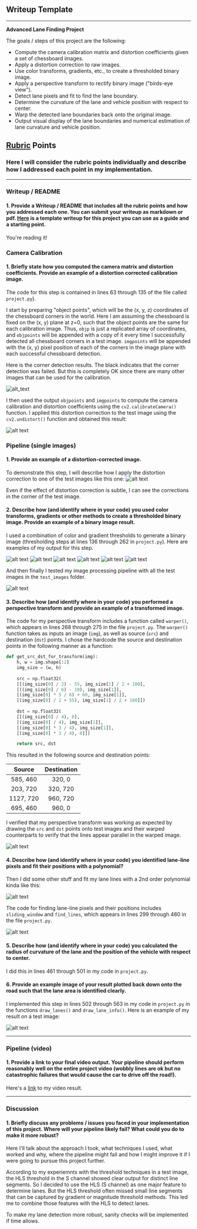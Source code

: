 ## Writeup Template

---

**Advanced Lane Finding Project**

The goals / steps of this project are the following:

* Compute the camera calibration matrix and distortion coefficients given a set of chessboard images.
* Apply a distortion correction to raw images.
* Use color transforms, gradients, etc., to create a thresholded binary image.
* Apply a perspective transform to rectify binary image ("birds-eye view").
* Detect lane pixels and fit to find the lane boundary.
* Determine the curvature of the lane and vehicle position with respect to center.
* Warp the detected lane boundaries back onto the original image.
* Output visual display of the lane boundaries and numerical estimation of lane curvature and vehicle position.

[//]: # (Image References)

[image0]: ./doc_images/chessboard_corners.png "Chessboard corners"
[image1]: ./doc_images/chessboard_undist.png "Undistorted chessboard"
[image2]: ./doc_images/test3_undist.png "Undistorted test3"

[image3]: ./doc_images/thres_x_grad.png "Threshold x gradient"
[image4]: ./doc_images/thres_y_grad.png "Threshold y gradient"
[image5]: ./doc_images/thres_mag.png "Threshold magnitude"
[image6]: ./doc_images/thres_grad.png "Threshold gradient"
[image7]: ./doc_images/thres_hls_s.png "Threshold HLS S channel"
[image8]: ./doc_images/thres_combined.png "Threshold Combined"

[image9]: ./doc_images/pipeline_teset_images.png "Threshold test with all test images"
[image10]: ./doc_images/warp_test_images.png "Warper test with all test images"

[image11]: ./examples/color_fit_lines.jpg "Fit Visual"
[image12]: ./doc_images/find_lines.png "Find lane-line pixels"

[image13]: ./output_images/Curv_and_Dist-test4.png "Example of a result"

[video1]: ./project_video_processed.mp4 "Video"

## [Rubric](https://review.udacity.com/#!/rubrics/571/view) Points

### Here I will consider the rubric points individually and describe how I addressed each point in my implementation.  

---

### Writeup / README

#### 1. Provide a Writeup / README that includes all the rubric points and how you addressed each one.  You can submit your writeup as markdown or pdf.  [Here](https://github.com/udacity/CarND-Advanced-Lane-Lines/blob/master/writeup_template.md) is a template writeup for this project you can use as a guide and a starting point.  

You're reading it!

### Camera Calibration

#### 1. Briefly state how you computed the camera matrix and distortion coefficients. Provide an example of a distortion corrected calibration image.

The code for this step is contained in lines 63 through 135 of the file called `project.py`).  

I start by preparing "object points", which will be the (x, y, z) coordinates of the chessboard corners in the world. Here I am assuming the chessboard is fixed on the (x, y) plane at z=0, such that the object points are the same for each calibration image.  Thus, `objp` is just a replicated array of coordinates, and `objpoints` will be appended with a copy of it every time I successfully detected all chessboard corners in a test image.  `imgpoints` will be appended with the (x, y) pixel position of each of the corners in the image plane with each successful chessboard detection.  

Here is the corner detection results. The black indicates that the corner detection was failed. But this is completely OK since there are many other images that can be used for the calibration.

![alt_text][image0]

I then used the output `objpoints` and `imgpoints` to compute the camera calibration and distortion coefficients using the `cv2.calibrateCamera()` function.  I applied this distortion correction to the test image using the `cv2.undistort()` function and obtained this result: 

![alt text][image1]

### Pipeline (single images)

#### 1. Provide an example of a distortion-corrected image.

To demonstrate this step, I will describe how I apply the distortion correction to one of the test images like this one:
![alt text][image2]

Even if the effect of distortion correction is subtle, I can see the corrections in the corner of the test image.

#### 2. Describe how (and identify where in your code) you used color transforms, gradients or other methods to create a thresholded binary image.  Provide an example of a binary image result.

I used a combination of color and gradient thresholds to generate a binary image (thresholding steps at lines 136 through 262 in `project.py`).  Here are examples of my output for this step. 

![alt text][image3]
![alt text][image4]
![alt text][image5]
![alt text][image6]
![alt text][image7]
![alt text][image8]

And then finally I tested my image processing pipeline with all the test images in the `test_images` folder.

![alt text][image9]

#### 3. Describe how (and identify where in your code) you performed a perspective transform and provide an example of a transformed image.

The code for my perspective transform includes a function called `warper()`, which appears in lines 268 through 275 in the file `project.py`.  The `warper()` function takes as inputs an image (`img`), as well as source (`src`) and destination (`dst`) points.  I chose the hardcode the source and destination points in the following manner as a function:

```python
def get_src_dst_for_transform(img):
    h, w = img.shape[:2]
    img_size = (w, h)
    
    src = np.float32(
    [[(img_size[0] / 2) - 55, img_size[1] / 2 + 100],
    [((img_size[0] / 6) - 10), img_size[1]],
    [(img_size[0] * 5 / 6) + 60, img_size[1]],
    [(img_size[0] / 2 + 55), img_size[1] / 2 + 100]])
    
    dst = np.float32(
    [[(img_size[0] / 4), 0],
    [(img_size[0] / 4), img_size[1]],
    [(img_size[0] * 3 / 4), img_size[1]],
    [(img_size[0] * 3 / 4), 0]])

    return src, dst
```

This resulted in the following source and destination points:

| Source        | Destination   | 
|:-------------:|:-------------:| 
| 585, 460      | 320, 0        | 
| 203, 720      | 320, 720      |
| 1127, 720     | 960, 720      |
| 695, 460      | 960, 0        |

I verified that my perspective transform was working as expected by drawing the `src` and `dst` points onto test images and their warped counterparts to verify that the lines appear parallel in the warped image.

![alt text][image10]

#### 4. Describe how (and identify where in your code) you identified lane-line pixels and fit their positions with a polynomial?

Then I did some other stuff and fit my lane lines with a 2nd order polynomial kinda like this:

![alt text][image11]

The code for finding lane-line pixels and their positions includes `sliding_window` and `find_lines`, which appears in lines 299 through 460 in the file `project.py`.

![alt text][image12]


#### 5. Describe how (and identify where in your code) you calculated the radius of curvature of the lane and the position of the vehicle with respect to center.

I did this in lines 461 through 501 in my code in `project.py`. 

#### 6. Provide an example image of your result plotted back down onto the road such that the lane area is identified clearly.

I implemented this step in lines 502 through 563 in my code in `project.py` in the functions `draw_lanes()` and `draw_lane_info()`.  Here is an example of my result on a test image:

![alt text][image13]

---

### Pipeline (video)

#### 1. Provide a link to your final video output.  Your pipeline should perform reasonably well on the entire project video (wobbly lines are ok but no catastrophic failures that would cause the car to drive off the road!).

Here's a [link](./project_video_processed.mp4) to my video result.

---

### Discussion

#### 1. Briefly discuss any problems / issues you faced in your implementation of this project.  Where will your pipeline likely fail?  What could you do to make it more robust?

Here I'll talk about the approach I took, what techniques I used, what worked and why, where the pipeline might fail and how I might improve it if I were going to pursue this project further.  

According to my experiemnts with the threshold techniques in a test image, the HLS threshold in the S channel showed clear output for distinct line segments. So I decided to use the HLS (S channel) as one major feature to determine lanes. But the HLS threshold often missed small line segments that can be captured by gradient or magnitude threshold methods. This led me to combine those features with the HLS to detect lanes.

To make my lane detection more robust, sanity checks will be implemented if time allows.

